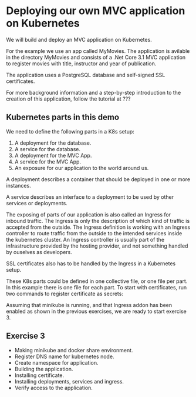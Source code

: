 # Deploying our own MVC application on Kubernetes

We will build and deploy an MVC application on Kubernetes.

For the example we use an app called MyMovies. The application is avilable in the directory MyMovies and consists of a .Net Core 3.1 MVC application to register movies with title, instructor and year of publication.

The application uses a PostgreSQL database and self-signed SSL certificates.

For more background information and a step-by-step introduction to the creation of this application, follow the tutorial at ???

## Kubernetes parts in this demo

We need to define the following parts in a K8s setup:

1. A deployment for the database.
1. A service for the database.
1. A deployment for the MVC App.
1. A service for the MVC App.
1. An exposure for our application to the world around us.

A deployment describes a container that should be deployed in one or more instances.

A service describes an interface to a deployment to be used by other services or deployments.

The exposing of parts of our application is also called an Ingress for inbound traffic. The Ingress is only the description of which kind of traffic is accepted from the outside. The Ingress definition is working with an Ingress controller to route traffic from the outside to the intended services inside the kubernetes cluster. An Ingress controller is usually part of the infrastructure provided by the hosting provider, and not something handled by ouselves as developers.

SSL certificates also has to be handled by the Ingress in a Kubernetes setup.

These K8s parts could be defined in one collective file, or one file per part.
In this example there is one file for each part. To start with certificates, run two commands to register certificate as secrets:

Assuming that minikube is running, and that Ingress addon has been enabled as shown in the previous exercises, we are ready to start exercise 3.

## Exercise 3

* Making minikube and docker share environment.
* Register DNS name for kubernetes node.
* Create namespace for application.
* Building the application.
* Installing certificate.
* Installing deployments, services and ingress.
* Verify access to the application.
